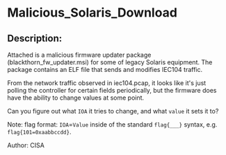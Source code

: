 
# Malicious_Solaris_Download
## Description:
Attached is a malicious firmware updater package (blackthorn_fw_updater.msi) for some of legacy Solaris equipment. The package contains an ELF file that sends and modifies IEC104 traffic.

From the network traffic observed in iec104.pcap, it looks like it's just polling the controller for certain fields periodically, but the firmware does have the ability to change values at some point.

Can you figure out what `IOA` it tries to change, and what `value` it sets it to?

 Note: flag format: `IOA`=`Value` inside of the standard `flag{___}` syntax, e.g. `flag{101=0xaabbccdd}`.

Author: CISA

